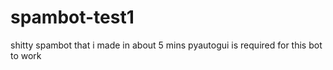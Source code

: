 # spambot-test1
shitty spambot that i made in about 5 mins 
pyautogui is required for this bot to work
